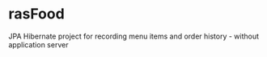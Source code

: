 # rasFood
JPA Hibernate project for recording menu items and order history - without application server
